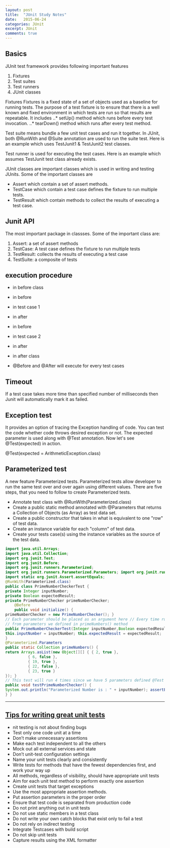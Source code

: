 ```yaml
---
layout: post
title:  "JUnit Study Notes"
date:   2015-06-24
categories: JUnit
excerpt: JUnit
comments: true
---
```


## Basics

JUnit test framework provides following important features
1. Fixtures
2. Test suites
3. Test runners
4. JUnit classes

Fixtures
Fixtures is a fixed state of a set of objects used as a baseline for running tests. The purpose of a test fixture is to ensure that there is a well known and fixed environment in which tests are run so that results are repeatable. It includes
..* setUp() method which runs before every test invocation.
..* tearDown() method which runs after every test method.

Test suite means bundle a few unit test cases and run it together. In JUnit, both @RunWith and @Suite annotation are used to run the suite test. Here is an example which uses TestJunit1 & TestJunit2 test classes.

Test runner is used for executing the test cases. Here is an example which assumes TestJunit test class already exists.

JUnit classes are important classes which is used in writing and testing JUnits. Some of the important classes are
* Assert which contain a set of assert methods.
* TestCase which contain a test case defines the fixture to run multiple tests.
* TestResult which contain methods to collect the results of executing a test case.

## Junit API
The most important package in classses. Some of the important class are:
1. Assert: a set of assert methods
2. TestCase: A test case defines the fixture to run multiple tests
3. TestResult: collects the results of executing a test case
4. TestSuite: a composite of tests

## execution procedure

* in before class
* in before
* in test case 1
* in after
* in before
* in test case 2
* in after
* in after class

* @Before and @After will execute for every test cases

## Timeout
If a test case takes more time than specified number
of milliseconds then Junit will automatically mark it as failed.

## Exception test
It provides an option of tracing the Exception handling of code. You can test the code
whether code throws desired exception or not. The expected parameter is used along with @Test annotation. Now let's see @Test(expected) in action.

@Test(expected = ArithmeticException.class)

## Parameterized test

A new feature Parameterized tests. Parameterized tests allow developer to run the same test over and over again using different values. There are five steps,
that you need to follow to create Parameterized tests.

+ Annotate test class with @RunWith(Parameterized.class)
+ Create a public static method annotated with @Parameters that returns a Collection of Objects (as Array) as test data set.
+ Create a public constructor that takes in what is equivalent to one "row" of test data.
+ Create an instance variable for each "column" of test data.
+ Create your tests case(s) using the instance variables as the source of the test data.

<!--{% highlight java %}-->
```java
import java.util.Arrays;
import java.util.Collection;
import org.junit.Test;
import org.junit.Before;
import org.junit.runners.Parameterized;
import org.junit.runners.Parameterized.Parameters; import org.junit.runner.RunWith;
import static org.junit.Assert.assertEquals;
@RunWith(Parameterized.class)
public class PrimeNumberCheckerTest {
private Integer inputNumber;
private Boolean expectedResult;
private PrimeNumberChecker primeNumberChecker;
    @Before
    public void initialize() {
primeNumberChecker = new PrimeNumberChecker(); }
// Each parameter should be placed as an argument here // Every time runner triggers, it will pass the arguments
// from parameters we defined in primeNumbers() method
public PrimeNumberCheckerTest(Integer inputNumber,Boolean expectedResult) {
this.inputNumber = inputNumber; this.expectedResult = expectedResult;
}
@Parameterized.Parameters
public static Collection primeNumbers() {
return Arrays.asList(new Object[][] { { 2, true },
          { 6, false },
          { 19, true },
          { 22, false },
          { 23, true }
}); }
// This test will run 4 times since we have 5 parameters defined @Test
public void testPrimeNumberChecker() {
System.out.println("Parameterized Number is : " + inputNumber); assertEquals(expectedResult, primeNumberChecker.validate(inputNumber));
} }
```
<!--#{% endhighlight %}-->
---
## [Tips for writing great unit tests](http://howtodoinjava.com/2012/11/05/unit-testing-best-practices-junit-reference-guide/)

* nit testing is not about finding bugs
* Test only one code unit at a time
* Don’t make unnecessary assertions
* Make each test independent to all the others
* Mock out all external services and state
* Don’t unit-test configuration settings
* Name your unit tests clearly and consistently
* Write tests for methods that have the fewest dependencies first, and work your way up
* All methods, regardless of visibility, should have appropriate unit tests
* Aim for each unit test method to perform exactly one assertion
* Create unit tests that target exceptions
* Use the most appropriate assertion methods.
* Put assertion parameters in the proper order
* Ensure that test code is separated from production code
* Do not print anything out in unit tests
* Do not use static members in a test class
* Do not write your own catch blocks that exist only to fail a test
* Do not rely on indirect testing
* Integrate Testcases with build script
* Do not skip unit tests
* Capture results using the XML formatter
